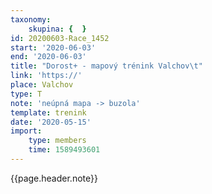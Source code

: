 ```yaml
---
taxonomy:
    skupina: {  }
id: 20200603-Race_1452
start: '2020-06-03'
end: '2020-06-03'
title: "Dorost+ - mapový trénink Valchov\t"
link: 'https://'
place: Valchov
type: T
note: 'neúpná mapa -> buzola'
template: trenink
date: '2020-05-15'
import:
    type: members
    time: 1589493601
---
```

{{page.header.note}}
